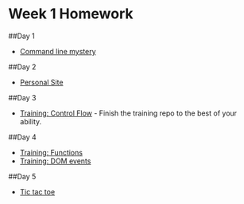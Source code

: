 # Week 1 Homework

##Day 1
- [Command line mystery](https://github.com/sf-wdi-33/cl-mystery) 

##Day 2
- [Personal Site](https://github.com/sf-wdi-33/personal-portfolio)

##Day 3
- [Training: Control Flow](https://github.com/sf-wdi-33/js-control-flow-training) - Finish the training repo to the best of your ability.  

##Day 4
- [Training: Functions](https://github.com/sf-wdi-33/functions-training)
- [Training: DOM events](https://github.com/sf-wdi-33/jquery-dom-lab)

##Day 5
- [Tic tac toe](https://github.com/sf-wdi-33/tic-tac-toe)
